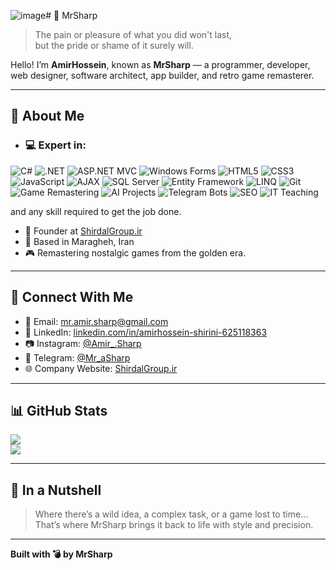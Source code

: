 ![image](https://github.com/user-attachments/assets/f39f9338-1f60-49e8-afeb-0566fbb8931e)# 👑 MrSharp

> The pain or pleasure of what you did won't last,  
> but the pride or shame of it surely will.

Hello! I’m **AmirHossein**, known as **MrSharp** — a programmer, developer, web designer, software architect, app builder, and retro game remasterer.

---

## 💼 About Me

- ### 💻 Expert in:

![C#](https://img.shields.io/badge/C%23-239120?style=for-the-badge&logo=csharp&logoColor=white)
![.NET](https://img.shields.io/badge/.NET-512BD4?style=for-the-badge&logo=dotnet&logoColor=white)
![ASP.NET MVC](https://img.shields.io/badge/ASP.NET_MVC-5C2D91?style=for-the-badge&logo=dotnet&logoColor=white)
![Windows Forms](https://img.shields.io/badge/Windows%20Forms-239120?style=for-the-badge&logo=windows&logoColor=white)
![HTML5](https://img.shields.io/badge/HTML5-E34F26?style=for-the-badge&logo=html5&logoColor=white)
![CSS3](https://img.shields.io/badge/CSS3-1572B6?style=for-the-badge&logo=css3&logoColor=white)
![JavaScript](https://img.shields.io/badge/JavaScript-F7DF1E?style=for-the-badge&logo=javascript&logoColor=black)
![AJAX](https://img.shields.io/badge/AJAX-000000?style=for-the-badge&logo=javascript&logoColor=F7DF1E)
![SQL Server](https://img.shields.io/badge/SQL_Server-CC2927?style=for-the-badge&logo=microsoftsqlserver&logoColor=white)
![Entity Framework](https://img.shields.io/badge/Entity_Framework-68217A?style=for-the-badge&logo=dotnet&logoColor=white)
![LINQ](https://img.shields.io/badge/LINQ-512BD4?style=for-the-badge&logo=dotnet&logoColor=white)
![Git](https://img.shields.io/badge/Git-F05032?style=for-the-badge&logo=git&logoColor=white)
![Game Remastering](https://img.shields.io/badge/Game%20Remastering-D32936?style=for-the-badge&logo=riotgames&logoColor=white)
![AI Projects](https://img.shields.io/badge/AI_Projects-6A1B9A?style=for-the-badge&logo=openai&logoColor=white)
![Telegram Bots](https://img.shields.io/badge/Telegram_Bots-0088CC?style=for-the-badge&logo=telegram&logoColor=white)
![SEO](https://img.shields.io/badge/SEO-00C853?style=for-the-badge&logo=google&logoColor=white)
![IT Teaching](https://img.shields.io/badge/Teaching-607D8B?style=for-the-badge&logo=googleclassroom&logoColor=white)




 and any skill required to get the job done.
- 🏢 Founder at [ShirdalGroup.ir](https://shirdalgroup.ir)
- 📍 Based in Maragheh, Iran  
- 🎮 Remastering nostalgic games from the golden era.

---

## 🔗 Connect With Me

- 📧 Email: [mr.amir.sharp@gmail.com](mailto:mr.amir.sharp@gmail.com)  
- 💼 LinkedIn: [linkedin.com/in/amirhossein-shirini-625118363](https://linkedin.com/in/amirhossein-shirini-625118363)  
- 📷 Instagram: [@Amir_.Sharp](https://instagram.com/Amir_.Sharp)  
- 💬 Telegram: [@Mr_aSharp](https://t.me/Mr_aSharp)  
- 🌐 Company Website: [ShirdalGroup.ir](https://shirdalgroup.ir)

---

## 📊 GitHub Stats

![](https://github-readme-stats.vercel.app/api?username=amiirsharp&theme=dark&hide_border=true&include_all_commits=true&count_private=true)<br/>
![](https://nirzak-streak-stats.vercel.app/?user=amiirsharp&theme=dark&hide_border=true)

---

## 🧠 In a Nutshell

> Where there’s a wild idea, a complex task, or a game lost to time...  
> That’s where MrSharp brings it back to life with style and precision.

---

**Built with 💣 by MrSharp**

